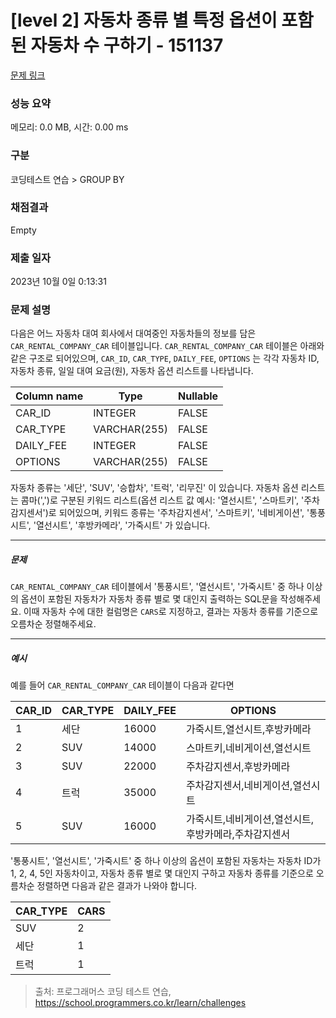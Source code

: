 # [level 2] 자동차 종류 별 특정 옵션이 포함된 자동차 수 구하기 - 151137 

[문제 링크](https://school.programmers.co.kr/learn/courses/30/lessons/151137) 

### 성능 요약

메모리: 0.0 MB, 시간: 0.00 ms

### 구분

코딩테스트 연습 > GROUP BY

### 채점결과

Empty

### 제출 일자

2023년 10월 0일 0:13:31

### 문제 설명

<p style="user-select: auto;">다음은 어느 자동차 대여 회사에서 대여중인 자동차들의 정보를 담은 <code style="user-select: auto;">CAR_RENTAL_COMPANY_CAR</code> 테이블입니다. <code style="user-select: auto;">CAR_RENTAL_COMPANY_CAR</code> 테이블은 아래와 같은 구조로 되어있으며, <code style="user-select: auto;">CAR_ID</code>, <code style="user-select: auto;">CAR_TYPE</code>, <code style="user-select: auto;">DAILY_FEE</code>, <code style="user-select: auto;">OPTIONS</code> 는 각각 자동차 ID, 자동차 종류, 일일 대여 요금(원), 자동차 옵션 리스트를 나타냅니다.</p>
<table class="table" style="user-select: auto;">
        <thead style="user-select: auto;"><tr style="user-select: auto;">
<th style="user-select: auto;">Column name</th>
<th style="user-select: auto;">Type</th>
<th style="user-select: auto;">Nullable</th>
</tr>
</thead>
        <tbody style="user-select: auto;"><tr style="user-select: auto;">
<td style="user-select: auto;">CAR_ID</td>
<td style="user-select: auto;">INTEGER</td>
<td style="user-select: auto;">FALSE</td>
</tr>
<tr style="user-select: auto;">
<td style="user-select: auto;">CAR_TYPE</td>
<td style="user-select: auto;">VARCHAR(255)</td>
<td style="user-select: auto;">FALSE</td>
</tr>
<tr style="user-select: auto;">
<td style="user-select: auto;">DAILY_FEE</td>
<td style="user-select: auto;">INTEGER</td>
<td style="user-select: auto;">FALSE</td>
</tr>
<tr style="user-select: auto;">
<td style="user-select: auto;">OPTIONS</td>
<td style="user-select: auto;">VARCHAR(255)</td>
<td style="user-select: auto;">FALSE</td>
</tr>
</tbody>
      </table>
<p style="user-select: auto;">자동차 종류는 '세단', 'SUV', '승합차', '트럭', '리무진' 이 있습니다. 자동차 옵션 리스트는 콤마(',')로 구분된 키워드 리스트(옵션 리스트 값 예시: '열선시트', '스마트키', '주차감지센서')로 되어있으며, 키워드 종류는 '주차감지센서', '스마트키', '네비게이션', '통풍시트', '열선시트', '후방카메라', '가죽시트' 가 있습니다.</p>

<hr style="user-select: auto;">

<h5 style="user-select: auto;">문제</h5>

<p style="user-select: auto;"><code style="user-select: auto;">CAR_RENTAL_COMPANY_CAR</code> 테이블에서 '통풍시트', '열선시트', '가죽시트' 중 하나 이상의 옵션이 포함된 자동차가 자동차 종류 별로 몇 대인지 출력하는 SQL문을 작성해주세요. 이때 자동차 수에 대한 컬럼명은 <code style="user-select: auto;">CARS</code>로 지정하고, 결과는 자동차 종류를 기준으로 오름차순 정렬해주세요.</p>

<hr style="user-select: auto;">

<h5 style="user-select: auto;">예시</h5>

<p style="user-select: auto;">예를 들어 <code style="user-select: auto;">CAR_RENTAL_COMPANY_CAR</code> 테이블이 다음과 같다면</p>
<table class="table" style="user-select: auto;">
        <thead style="user-select: auto;"><tr style="user-select: auto;">
<th style="user-select: auto;">CAR_ID</th>
<th style="user-select: auto;">CAR_TYPE</th>
<th style="user-select: auto;">DAILY_FEE</th>
<th style="user-select: auto;">OPTIONS</th>
</tr>
</thead>
        <tbody style="user-select: auto;"><tr style="user-select: auto;">
<td style="user-select: auto;">1</td>
<td style="user-select: auto;">세단</td>
<td style="user-select: auto;">16000</td>
<td style="user-select: auto;">가죽시트,열선시트,후방카메라</td>
</tr>
<tr style="user-select: auto;">
<td style="user-select: auto;">2</td>
<td style="user-select: auto;">SUV</td>
<td style="user-select: auto;">14000</td>
<td style="user-select: auto;">스마트키,네비게이션,열선시트</td>
</tr>
<tr style="user-select: auto;">
<td style="user-select: auto;">3</td>
<td style="user-select: auto;">SUV</td>
<td style="user-select: auto;">22000</td>
<td style="user-select: auto;">주차감지센서,후방카메라</td>
</tr>
<tr style="user-select: auto;">
<td style="user-select: auto;">4</td>
<td style="user-select: auto;">트럭</td>
<td style="user-select: auto;">35000</td>
<td style="user-select: auto;">주차감지센서,네비게이션,열선시트</td>
</tr>
<tr style="user-select: auto;">
<td style="user-select: auto;">5</td>
<td style="user-select: auto;">SUV</td>
<td style="user-select: auto;">16000</td>
<td style="user-select: auto;">가죽시트,네비게이션,열선시트,후방카메라,주차감지센서</td>
</tr>
</tbody>
      </table>
<p style="user-select: auto;">'통풍시트', '열선시트', '가죽시트' 중 하나 이상의 옵션이 포함된 자동차는 자동차 ID가 1, 2, 4, 5인 자동차이고, 자동차 종류 별로 몇 대인지 구하고 자동차 종류를 기준으로 오름차순 정렬하면 다음과 같은 결과가 나와야 합니다.</p>
<table class="table" style="user-select: auto;">
        <thead style="user-select: auto;"><tr style="user-select: auto;">
<th style="user-select: auto;">CAR_TYPE</th>
<th style="user-select: auto;">CARS</th>
</tr>
</thead>
        <tbody style="user-select: auto;"><tr style="user-select: auto;">
<td style="user-select: auto;">SUV</td>
<td style="user-select: auto;">2</td>
</tr>
<tr style="user-select: auto;">
<td style="user-select: auto;">세단</td>
<td style="user-select: auto;">1</td>
</tr>
<tr style="user-select: auto;">
<td style="user-select: auto;">트럭</td>
<td style="user-select: auto;">1</td>
</tr>
</tbody>
      </table>

> 출처: 프로그래머스 코딩 테스트 연습, https://school.programmers.co.kr/learn/challenges